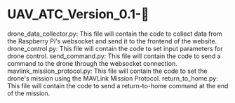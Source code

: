 # UAV_ATC_Version_0.1-🚀

drone_data_collector.py: This file will contain the code to collect data from the Raspberry Pi's websocket and send it to the frontend of the website.
drone_control.py: This file will contain the code to set input parameters for drone control.
send_command.py: This file will contain the code to send a command to the drone through the websocket connection.
mavlink_mission_protocol.py: This file will contain the code to set the drone's mission using the MAVLink Mission Protocol.
return_to_home.py: This file will contain the code to send a return-to-home command at the end of the mission.

